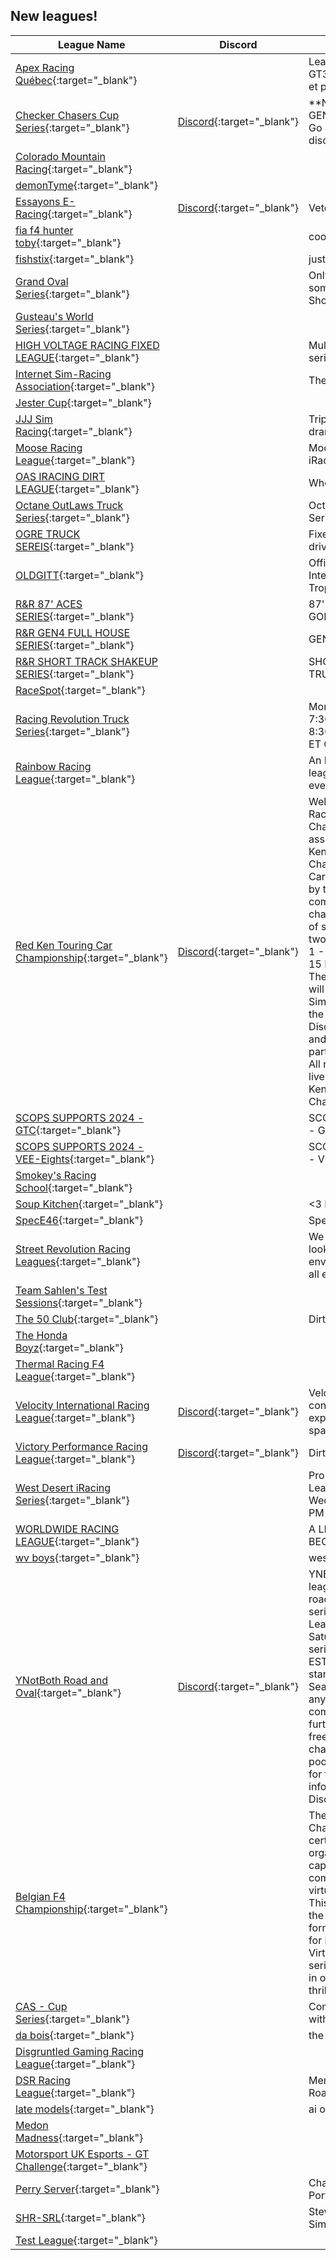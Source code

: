 ## New leagues!

| League Name | Discord | About |
|-----------------------------------------------------------------------------------------------------------------------------------|-------------------------------------------------------------------|-----------------------------------------------------------------------------------------------------------------------------------------------------------------------------------------------------------------------------------------------------------------------------------------------------------------------------------------------------------------------------------------------------------------------------------------------------------------------------------------------------------------------------------------------------------------------------------------------------------------------|
|[Apex Racing Québec](https://members.iracing.com/membersite/member/LeagueView.do?league=10679){:target="_blank"} | |League de road course GT3/GT4/MX5/GR86/AUDI et plus encore |
|[Checker Chasers Cup Series](https://members.iracing.com/membersite/member/LeagueView.do?league=10695){:target="_blank"} |[Discord](https://discord.gg/rUfBnfCmkc){:target="_blank"} |\*\*NEW\*\* NASCAR NEXT GEN based iRacing league\! Go ahead and join the discord below\! |
|[Colorado Mountain Racing](https://members.iracing.com/membersite/member/LeagueView.do?league=10724){:target="_blank"} | | |
|[demonTyme](https://members.iracing.com/membersite/member/LeagueView.do?league=10717){:target="_blank"} | | |
|[Essayons E\-Racing](https://members.iracing.com/membersite/member/LeagueView.do?league=10690){:target="_blank"} |[Discord](https://discord.gg/ryMd7nawba){:target="_blank"} |Veteran owned & operated |
|[fia f4 hunter toby](https://members.iracing.com/membersite/member/LeagueView.do?league=10718){:target="_blank"} | |cool |
|[fishstix](https://members.iracing.com/membersite/member/LeagueView.do?league=10701){:target="_blank"} | |just for fun newbie |
|[Grand Oval Series](https://members.iracing.com/membersite/member/LeagueView.do?league=10702){:target="_blank"} | |Only Super speedways some 1\.5Milles and Some Short Tracks |
|[Gusteau's World Series](https://members.iracing.com/membersite/member/LeagueView.do?league=10706){:target="_blank"} | | |
|[HIGH VOLTAGE RACING FIXED LEAGUE](https://members.iracing.com/membersite/member/LeagueView.do?league=10723){:target="_blank"} | |Multiple different fixed series road and oval cars |
|[Internet Sim\-Racing Association](https://members.iracing.com/membersite/member/LeagueView.do?league=10688){:target="_blank"} | |The ISRA |
|[Jester Cup](https://members.iracing.com/membersite/member/LeagueView.do?league=10700){:target="_blank"} | | |
|[JJJ Sim Racing](https://members.iracing.com/membersite/member/LeagueView.do?league=10683){:target="_blank"} | |Triple J sim racing is a no drama league |
|[Moose Racing League](https://members.iracing.com/membersite/member/LeagueView.do?league=10711){:target="_blank"} | |Moose Racing League's iRacing Series |
|[OAS IRACING DIRT LEAGUE](https://members.iracing.com/membersite/member/LeagueView.do?league=10680){:target="_blank"} | |Where The Stars Fly |
|[Octane OutLaws Truck Series](https://members.iracing.com/membersite/member/LeagueView.do?league=10699){:target="_blank"} | |Octane Outlaws Truck Series |
|[OGRE TRUCK SEREIS](https://members.iracing.com/membersite/member/LeagueView.do?league=10684){:target="_blank"} | |Fixed set truck sereis for drivers 50 and older |
|[OLDGITT](https://members.iracing.com/membersite/member/LeagueView.do?league=10681){:target="_blank"} | |Official L49 Drivers Grand International Tourist Trophy |
|[R&R 87' ACES SERIES](https://members.iracing.com/membersite/member/LeagueView.do?league=10721){:target="_blank"} | |87' LEGENDS CARS GOING fast af |
|[R&R GEN4 FULL HOUSE SERIES](https://members.iracing.com/membersite/member/LeagueView.do?league=10719){:target="_blank"} | |GEN 4 |
|[R&R SHORT TRACK SHAKEUP SERIES](https://members.iracing.com/membersite/member/LeagueView.do?league=10720){:target="_blank"} | |SHORT TRACKS IN THE TRUCKS |
|[RaceSpot](https://members.iracing.com/membersite/member/LeagueView.do?league=10709){:target="_blank"} | | |
|[Racing Revolution Truck Series](https://members.iracing.com/membersite/member/LeagueView.do?league=10703){:target="_blank"} | |Monday night truck series\. 7:30 ET session opens\. 8:30 ET Qualifying 8:35 ET Grid |
|[Rainbow Racing League](https://members.iracing.com/membersite/member/LeagueView.do?league=10704){:target="_blank"} | |An LGBTQ\+ friendly racing league\. Racing is for everyone\. |
|[Red Ken Touring Car Championship](https://members.iracing.com/membersite/member/LeagueView.do?league=10691){:target="_blank"} |[Discord](https://discord.gg/s35YRkKJZ6){:target="_blank"} |Welcome to the Red Ken Racing Touring Car Championship \(RKTCC\), in association with the Red Ken Racing YouTube Channel\. This is a Touring Car Championship created by the Red Ken Racing community\.   The championship will consist of six rounds consisting of two races per round\.   Race 1 \- 30 Minutes  Race 2 \- 15 Minutes \(Reverse Grid\)   The championship points will also be logged on SimGrid\.   Feel free to join the Red Ken Racing Discord Server to hang out and talk with other drivers participating in the series\.   All races will be livestreamed on the Red Ken Racing YouTube Channel\. |
|[SCOPS SUPPORTS 2024 \- GTC](https://members.iracing.com/membersite/member/LeagueView.do?league=10712){:target="_blank"} | |SCOPS SUPPORTS 2024 \- GTC |
|[SCOPS SUPPORTS 2024 \- VEE\-Eights](https://members.iracing.com/membersite/member/LeagueView.do?league=10713){:target="_blank"} | |SCOPS SUPPORTS 2024 \- VEE\-Eights |
|[Smokey's Racing School](https://members.iracing.com/membersite/member/LeagueView.do?league=10710){:target="_blank"} | | |
|[Soup Kitchen](https://members.iracing.com/membersite/member/LeagueView.do?league=10698){:target="_blank"} | |<3 Dirty Mike and the Boiz |
|[SpecE46](https://members.iracing.com/membersite/member/LeagueView.do?league=10686){:target="_blank"} | |SpecE46 Racers |
|[Street Revolution Racing Leagues](https://members.iracing.com/membersite/member/LeagueView.do?league=10673){:target="_blank"} | |We are a fun having group looking to create a great environment for drivers of all experience levels |
|[Team Sahlen's Test Sessions](https://members.iracing.com/membersite/member/LeagueView.do?league=10678){:target="_blank"} | | |
|[The 50 Club](https://members.iracing.com/membersite/member/LeagueView.do?league=10705){:target="_blank"} | |Dirt Late Model Pro |
|[The Honda Boyz](https://members.iracing.com/membersite/member/LeagueView.do?league=10696){:target="_blank"} | | |
|[Thermal Racing F4 League](https://members.iracing.com/membersite/member/LeagueView.do?league=10694){:target="_blank"} | | |
|[Velocity International Racing League](https://members.iracing.com/membersite/member/LeagueView.do?league=10675){:target="_blank"} |[Discord](https://discord.gg/velocity-internatio){:target="_blank"} |Velocity was born from a console ACC league and is expanding into the iRacing space\! |
|[Victory Performance Racing League](https://members.iracing.com/membersite/member/LeagueView.do?league=10697){:target="_blank"} |[Discord](https://discord.gg/jXwMnqvF){:target="_blank"} |Dirt Midget League |
|[West Desert iRacing Series](https://members.iracing.com/membersite/member/LeagueView.do?league=10674){:target="_blank"} | |Pro Late Model Dirt League that runs on Wednesday nights at 9:30 PM EST |
|[WORLDWIDE RACING LEAGUE](https://members.iracing.com/membersite/member/LeagueView.do?league=10693){:target="_blank"} | |A LEAGUE FOR BEGINNERS ON IRACING |
|[wv boys](https://members.iracing.com/membersite/member/LeagueView.do?league=10722){:target="_blank"} | |west virginia dirt racing |
|[YNotBoth Road and Oval](https://members.iracing.com/membersite/member/LeagueView.do?league=10682){:target="_blank"} |[Discord](https://discord.gg/znnMt7Gmdg){:target="_blank"} |YNB is a cash prize payout league that runs both a road series and an oval series simultaneously\. League races are Saturdays, with the Road series starting at 13:00 EST and the oval series starting at 20:00 EST\. Season One is free to anyone who wants to compete for the payout, further seasons will be free\-to\-drive, but driver championship and prize pool eligibility will be $20 for the season\. More information in league's Discord |
|[Belgian F4 Championship](https://members.iracing.com/membersite/member/LeagueView.do?league=10676){:target="_blank"} | |The Belgian F4 Championship 2024, certified by RACB and organized by BSRF, is a captivating motorsport competition held on the virtual platform of iRacing\. This championship utilizes the FIA approved FIA F4 formula car\. BSRF, known for its expertise in the Virtual Belcar and other series, plays a pivotal role in orchestrating this thrilling championship\. |
|[CAS \- Cup Series](https://members.iracing.com/membersite/member/LeagueView.do?league=10716){:target="_blank"} | |Combined and solo series with Cup vehicles\. |
|[da bois](https://members.iracing.com/membersite/member/LeagueView.do?league=10689){:target="_blank"} | |the fun league |
|[Disgruntled Gaming Racing League](https://members.iracing.com/membersite/member/LeagueView.do?league=10687){:target="_blank"} | | |
|[DSR Racing League](https://members.iracing.com/membersite/member/LeagueView.do?league=10685){:target="_blank"} | |Members Only \- Oval & Road \- Multiple Mods |
|[late models](https://members.iracing.com/membersite/member/LeagueView.do?league=10692){:target="_blank"} | |ai only |
|[Medon Madness](https://members.iracing.com/membersite/member/LeagueView.do?league=10677){:target="_blank"} | | |
|[Motorsport UK Esports \- GT Challenge](https://members.iracing.com/membersite/member/LeagueView.do?league=10715){:target="_blank"} | | |
|[Perry Server](https://members.iracing.com/membersite/member/LeagueView.do?league=10714){:target="_blank"} | |Charlotte  Bristol  Lanier  Port Royal  KoKoMo |
|[SHR\-SRL](https://members.iracing.com/membersite/member/LeagueView.do?league=10707){:target="_blank"} | |Stewart\-Haas Employee Sim Racing League\. |
|[Test League](https://members.iracing.com/membersite/member/LeagueView.do?league=10708){:target="_blank"} | | |

